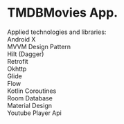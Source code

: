 # TMDBMovies App.
Applied technologies and libraries:<br>
Android X<br>
MVVM Design Pattern<br>
Hilt (Dagger)<br>
Retrofit<br>
Okhttp<br>
Glide<br>
Flow<br>
Kotlin Coroutines<br>
Room Database<br>
Material Design<br>
Youtube Player Api<br>
